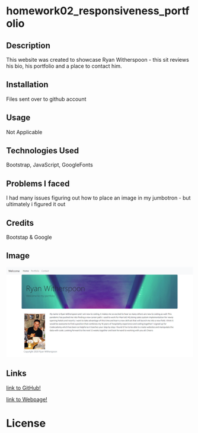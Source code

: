 # homework02_responsiveness_portfolio

## Description
This website was created to showcase Ryan Witherspoon - this sit reviews his bio, his portfolio and a place to contact him.

## Installation
Files sent over to github account 

## Usage
Not Applicable 

## Technologies Used

Bootstrap, JavaScript, GoogleFonts

## Problems I faced

I had many issues figuring out how to place an image in my jumbotron - but ultimately i figured it out

## Credits

Bootstap & Google

## Image
![image info](./assets/images/homework02_screengrab.png)

## Links
[link to GitHub!](www.msn.com)

[link to Webpage!](www.msn.com)


# License
